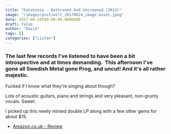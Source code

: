 ```yaml
---
title: "Katatonia - Dethroned And Uncrowned (2013)"
image: "/images/post/wilt_20170624_image-asset.jpeg"
date: 2017-06-24T00:00:00.0000000
draft: false
author: "David"
tags: []
categories: ["Listen"]
---
```

### The last few records I've listened to have been a bit introspective and at times demanding.  This afternoon I've gone all Swedish Metal gone Prog, and uncut! And it's all rather majestic.  
  
Fucked if I know what they're singing about though?

 Lots of acoustic guitars, piano and strings and very pleasant, non-grunty vocals. Sweet.

 I picked up this newly minted double LP along with a few other gems for about $15.

-  [Amazon.co.uk - Review](https://www.amazon.co.uk/Dethroned-Uncrowned-VINYL-Katatonia/dp/B00DRP1QZ8/ref=sr_1_2?s=music&amp;ie=UTF8&amp;qid=1498279664&amp;sr=1-2&amp;keywords=katatonia+dethroned+uncrowned)